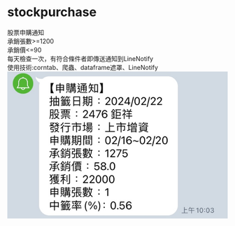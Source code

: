 # stockpurchase
股票申購通知 \
承銷張數>=1200\
承銷價<=90\
每天檢查一次，有符合條件者即傳送通知到LineNotify\
使用技術:corntab、爬蟲、dataframe遮罩、LineNotify
![](img/IMG_9157.jpeg)
